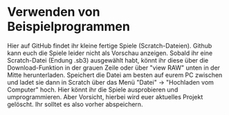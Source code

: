 # Verwenden von Beispielprogrammen
Hier auf GitHub findet ihr kleine fertige Spiele (Scratch-Dateien). Github kann euch die Spiele leider nicht als Vorschau anzeigen. Sobald ihr eine Scratch-Datei (Endung .sb3) ausgewählt habt, könnt ihr diese über die Download-Funktion in der grauen Zeile oder über "view RAW" unten in der Mitte herunterladen. Speichert die Datei am besten auf eurem PC zwischen und ladet sie dann in Scratch über das Menü "Datei" -> "Hochladen vom Computer" hoch. Hier könnt ihr die Spiele ausprobieren und umprogrammieren. Aber Vorsicht, hierbei wird euer aktuelles Projekt gelöscht. Ihr solltet es also vorher abspeichern.
